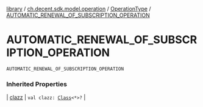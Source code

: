 [library](../../index.md) / [ch.decent.sdk.model.operation](../index.md) / [OperationType](index.md) / [AUTOMATIC_RENEWAL_OF_SUBSCRIPTION_OPERATION](./-a-u-t-o-m-a-t-i-c_-r-e-n-e-w-a-l_-o-f_-s-u-b-s-c-r-i-p-t-i-o-n_-o-p-e-r-a-t-i-o-n.md)

# AUTOMATIC_RENEWAL_OF_SUBSCRIPTION_OPERATION

`AUTOMATIC_RENEWAL_OF_SUBSCRIPTION_OPERATION`

### Inherited Properties

| [clazz](clazz.md) | `val clazz: `[`Class`](http://docs.oracle.com/javase/6/docs/api/java/lang/Class.html)`<*>?` |

